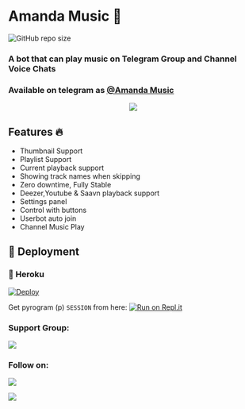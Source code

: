<h1 align="centre">Amanda Music 🎵</h1>  

![GitHub repo size](https://img.shields.io/github/repo-size/TR-TECH-GUIDE/Amanda-Music?label=Repo%20Size)

### A bot that can play music on Telegram Group and Channel Voice Chats
### Available on telegram as [@Amanda Music](http://t.me/TheAmandaMusicbot)

<p align="center">
  <img src="https://telegra.ph/file/e8f3eedc2f4a286a9fe7e.jpg">
</p>

<h2> Features 🔥 </h2>

- Thumbnail Support
- Playlist Support
- Current playback support
- Showing track names when skipping
- Zero downtime, Fully Stable
- Deezer,Youtube & Saavn playback support
- Settings panel
- Control with buttons
- Userbot auto join
- Channel Music Play

## 🚀 Deployment

### 💜 Heroku

[![Deploy](https://www.herokucdn.com/deploy/button.svg)](https://heroku.com/deploy?template=https://github.com/TR-TECH-GUIDE/Amanda-Music)

Get pyrogram (p)  `SESSION` from here:
[![Run on Repl.it](https://repl.it/badge/github/SpEcHiDe/GenerateStringSession)](https://replit.com/@PDTharukRenuja/Pyrogram-String-Session)

### Support Group:
<a href="https://t.me/trtechguide"><img src="https://trtechguide.files.wordpress.com/2021/07/untitled-design-2.png"></a>

### Follow on:
<p align="left">
<a href="https://github.com/TR-TECH-GUIDE"><img src="https://img.shields.io/badge/GitHub-Follow%20on%20GitHub-inactive.svg?logo=github"></a>
</p>
<p align="left">
<a href="https://trtechguide.wordpress.com"><img src="https://img.shields.io/badge/Wordpress-Follow%20on%20Twitter-informational.svg?logo=wordpress"></a>
</p>
